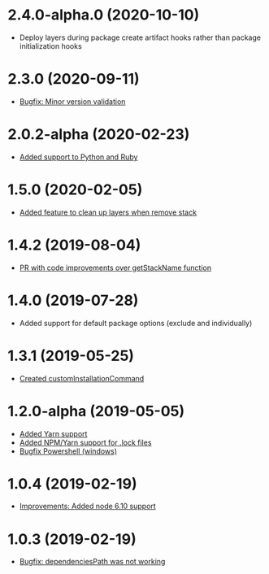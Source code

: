 # 2.4.0-alpha.0 (2020-10-10)
- Deploy layers during package create artifact hooks rather than package initialization hooks

# 2.3.0 (2020-09-11)
- [Bugfix: Minor version validation](https://github.com/agutoli/serverless-layers/pull/50)

# 2.0.2-alpha (2020-02-23)
- [Added support to Python and Ruby](https://github.com/agutoli/serverless-layers)

# 1.5.0 (2020-02-05)
- [Added feature to clean up layers when remove stack](https://github.com/agutoli/serverless-layers/pull/23)

# 1.4.2 (2019-08-04)
- [PR with code improvements over getStackName function](https://github.com/agutoli/serverless-layers/pull/19)

# 1.4.0 (2019-07-28)
- Added support for default package options (exclude and individually)

# 1.3.1 (2019-05-25)
- [Created customInstallationCommand](https://github.com/agutoli/serverless-layers)

# 1.2.0-alpha (2019-05-05)
- [Added Yarn support](https://github.com/agutoli/serverless-layers/commit/63756c937aa94653008db1cd7ad9f30d876fd464)
- [Added NPM/Yarn support for .lock files](https://github.com/agutoli/serverless-layers/commit/63756c937aa94653008db1cd7ad9f30d876fd464)
- [Bugfix Powershell (windows)](https://github.com/nodejs/help/issues/1881)

# 1.0.4 (2019-02-19)
- [Improvements: Added node 6.10 support](https://github.com/agutoli/serverless-layers/commit/b13de031d8754591ee64b7e10b6d194156f02964)

# 1.0.3 (2019-02-19)
- [Bugfix: dependenciesPath was not working](https://github.com/agutoli/serverless-layers/pull/1)
